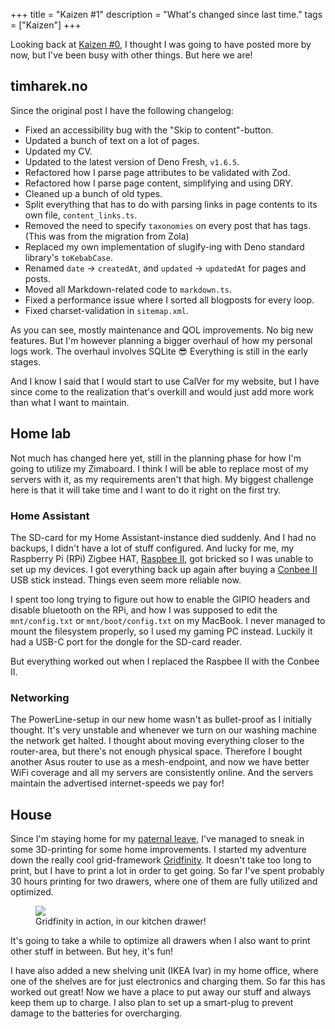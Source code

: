 +++
title = "Kaizen #1"
description = "What's changed since last time."
tags = ["Kaizen"]
+++

Looking back at [Kaizen #0](/blog/kaizen), I thought I was going to have posted
more by now, but I've been busy with other things. But here we are!

## timharek.no

Since the original post I have the following changelog:

- Fixed an accessibility bug with the "Skip to content"-button.
- Updated a bunch of text on a lot of pages.
- Updated my CV.
- Updated to the latest version of Deno Fresh, `v1.6.5`.
- Refactored how I parse page attributes to be validated with Zod.
- Refactored how I parse page content, simplifying and using DRY.
- Cleaned up a bunch of old types.
- Split everything that has to do with parsing links in page contents to its own
  file, `content_links.ts`.
- Removed the need to specify `taxonomies` on every post that has tags. (This
  was from the migration from Zola)
- Replaced my own implementation of slugify-ing with Deno standard library's
  `toKebabCase`.
- Renamed `date` -> `createdAt`, and `updated` -> `updatedAt` for pages and
  posts.
- Moved all Markdown-related code to `markdown.ts`.
- Fixed a performance issue where I sorted all blogposts for every loop.
- Fixed charset-validation in `sitemap.xml`.

As you can see, mostly maintenance and QOL improvements. No big new features.
But I'm however planning a bigger overhaul of how my personal logs work. The
overhaul involves SQLite 😎 Everything is still in the early stages.

And I know I said that I would start to use CalVer for my website, but I have
since come to the realization that's overkill and would just add more work than
what I want to maintain.

## Home lab

Not much has changed here yet, still in the planning phase for how I'm going to
utilize my Zimaboard. I think I will be able to replace most of my servers with
it, as my requirements aren't that high. My biggest challenge here is that it
will take time and I want to do it right on the first try.

### Home Assistant

The SD-card for my Home Assistant-instance died suddenly. And I had no backups,
I didn't have a lot of stuff configured. And lucky for me, my Raspberry Pi (RPi)
Zigbee HAT, [Raspbee II](https://phoscon.de/en/raspbee2), got bricked so I was
unable to set up my devices. I got everything back up again after buying a
[Conbee II](https://phoscon.de/en/conbee2) USB stick instead. Things even seem
more reliable now.

I spent too long trying to figure out how to enable the GIPIO headers and
disable bluetooth on the RPi, and how I was supposed to edit the
`mnt/config.txt` or `mnt/boot/config.txt` on my MacBook. I never managed to
mount the filesystem properly, so I used my gaming PC instead. Luckily it had a
USB-C port for the dongle for the SD-card reader.

But everything worked out when I replaced the Raspbee II with the Conbee II.

### Networking

The PowerLine-setup in our new home wasn't as bullet-proof as I initially
thought. It's very unstable and whenever we turn on our washing machine the
network get halted. I thought about moving everything closer to the router-area,
but there's not enough physical space. Therefore I bought another Asus router to
use as a mesh-endpoint, and now we have better WiFi coverage and all my servers
are consistently online. And the servers maintain the advertised internet-speeds
we pay for!

## House

Since I'm staying home for my
[paternal leave](/blog/not-going-to-work-for-158-days), I've managed to sneak in
some 3D-printing for some home improvements. I started my adventure down the
really cool grid-framework [Gridfinity](https://gridfinity.xyz/). It doesn't
take too long to print, but I have to print a lot in order to get going. So far
I've spent probably 30 hours printing for two drawers, where one of them are
fully utilized and optimized.

<figure>
  <img src="gridfinity.webp">
  <figcaption>Gridfinity in action, in our kitchen drawer!</figcaption>
</figure>

It's going to take a while to optimize all drawers when I also want to print
other stuff in between. But hey, it's fun!

I have also added a new shelving unit (IKEA Ivar) in my home office, where one
of the shelves are for just electronics and charging them. So far this has
worked out great! Now we have a place to put away our stuff and always keep them
up to charge. I also plan to set up a smart-plug to prevent damage to the
batteries for overcharging.
